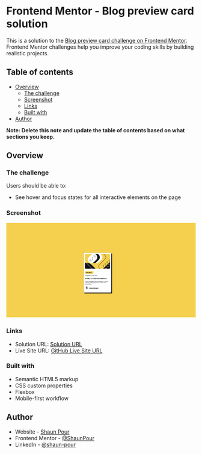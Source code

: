 # Frontend Mentor - Blog preview card solution

This is a solution to the [Blog preview card challenge on Frontend Mentor](https://www.frontendmentor.io/challenges/blog-preview-card-ckPaj01IcS). Frontend Mentor challenges help you improve your coding skills by building realistic projects.

## Table of contents

- [Overview](#overview)
  - [The challenge](#the-challenge)
  - [Screenshot](#screenshot)
  - [Links](#links)
  - [Built with](#built-with)
- [Author](#author)

**Note: Delete this note and update the table of contents based on what sections you keep.**

## Overview

### The challenge

Users should be able to:

- See hover and focus states for all interactive elements on the page

### Screenshot

![Screenshot](./Screenshot/Screenshot.png)

### Links

- Solution URL: [Solution URL](https://github.com/ShaunPour/blog-preview-card-remake)
- Live Site URL: [GitHub Live Site URL](https://shaunpour.github.io/blog-preview-card-remake)

### Built with

- Semantic HTML5 markup
- CSS custom properties
- Flexbox
- Mobile-first workflow

## Author

- Website - [Shaun Pour](https://shaunpour.github.io)
- Frontend Mentor - [@ShaunPour](https://www.frontendmentor.io/profile/ShaunPour)
- LinkedIn - [@shaun-pour](https://linkedin.com/in/shaun-pour)
